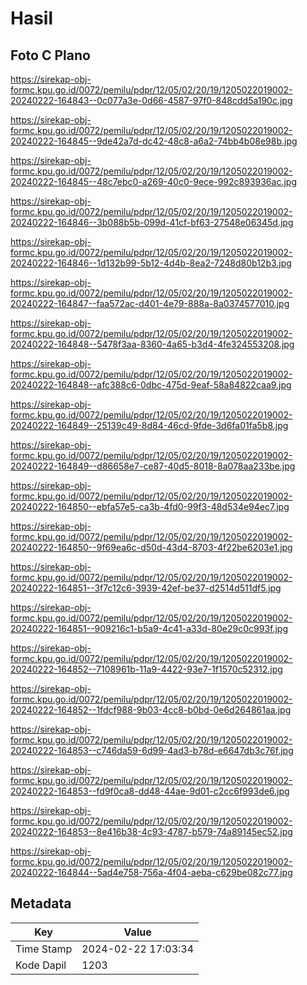 # Hasil

## Foto C Plano

https://sirekap-obj-formc.kpu.go.id/0072/pemilu/pdpr/12/05/02/20/19/1205022019002-20240222-164843--0c077a3e-0d66-4587-97f0-848cdd5a190c.jpg

https://sirekap-obj-formc.kpu.go.id/0072/pemilu/pdpr/12/05/02/20/19/1205022019002-20240222-164845--9de42a7d-dc42-48c8-a6a2-74bb4b08e98b.jpg

https://sirekap-obj-formc.kpu.go.id/0072/pemilu/pdpr/12/05/02/20/19/1205022019002-20240222-164845--48c7ebc0-a269-40c0-9ece-992c893936ac.jpg

https://sirekap-obj-formc.kpu.go.id/0072/pemilu/pdpr/12/05/02/20/19/1205022019002-20240222-164846--3b088b5b-099d-41cf-bf63-27548e06345d.jpg

https://sirekap-obj-formc.kpu.go.id/0072/pemilu/pdpr/12/05/02/20/19/1205022019002-20240222-164846--1d132b99-5b12-4d4b-8ea2-7248d80b12b3.jpg

https://sirekap-obj-formc.kpu.go.id/0072/pemilu/pdpr/12/05/02/20/19/1205022019002-20240222-164847--faa572ac-d401-4e79-888a-8a0374577010.jpg

https://sirekap-obj-formc.kpu.go.id/0072/pemilu/pdpr/12/05/02/20/19/1205022019002-20240222-164848--5478f3aa-8360-4a65-b3d4-4fe324553208.jpg

https://sirekap-obj-formc.kpu.go.id/0072/pemilu/pdpr/12/05/02/20/19/1205022019002-20240222-164848--afc388c6-0dbc-475d-9eaf-58a84822caa9.jpg

https://sirekap-obj-formc.kpu.go.id/0072/pemilu/pdpr/12/05/02/20/19/1205022019002-20240222-164849--25139c49-8d84-46cd-9fde-3d6fa01fa5b8.jpg

https://sirekap-obj-formc.kpu.go.id/0072/pemilu/pdpr/12/05/02/20/19/1205022019002-20240222-164849--d86658e7-ce87-40d5-8018-8a078aa233be.jpg

https://sirekap-obj-formc.kpu.go.id/0072/pemilu/pdpr/12/05/02/20/19/1205022019002-20240222-164850--ebfa57e5-ca3b-4fd0-99f3-48d534e94ec7.jpg

https://sirekap-obj-formc.kpu.go.id/0072/pemilu/pdpr/12/05/02/20/19/1205022019002-20240222-164850--9f69ea6c-d50d-43d4-8703-4f22be6203e1.jpg

https://sirekap-obj-formc.kpu.go.id/0072/pemilu/pdpr/12/05/02/20/19/1205022019002-20240222-164851--3f7c12c6-3939-42ef-be37-d2514d511df5.jpg

https://sirekap-obj-formc.kpu.go.id/0072/pemilu/pdpr/12/05/02/20/19/1205022019002-20240222-164851--909216c1-b5a9-4c41-a33d-80e29c0c993f.jpg

https://sirekap-obj-formc.kpu.go.id/0072/pemilu/pdpr/12/05/02/20/19/1205022019002-20240222-164852--7108961b-11a9-4422-93e7-1f1570c52312.jpg

https://sirekap-obj-formc.kpu.go.id/0072/pemilu/pdpr/12/05/02/20/19/1205022019002-20240222-164852--1fdcf988-9b03-4cc8-b0bd-0e6d264861aa.jpg

https://sirekap-obj-formc.kpu.go.id/0072/pemilu/pdpr/12/05/02/20/19/1205022019002-20240222-164853--c746da59-6d99-4ad3-b78d-e6647db3c76f.jpg

https://sirekap-obj-formc.kpu.go.id/0072/pemilu/pdpr/12/05/02/20/19/1205022019002-20240222-164853--fd9f0ca8-dd48-44ae-9d01-c2cc6f993de6.jpg

https://sirekap-obj-formc.kpu.go.id/0072/pemilu/pdpr/12/05/02/20/19/1205022019002-20240222-164853--8e416b38-4c93-4787-b579-74a89145ec52.jpg

https://sirekap-obj-formc.kpu.go.id/0072/pemilu/pdpr/12/05/02/20/19/1205022019002-20240222-164844--5ad4e758-756a-4f04-aeba-c629be082c77.jpg


## Metadata

| Key        | Value               |
| ---------- | ------------------- |
| Time Stamp | 2024-02-22 17:03:34 |
| Kode Dapil | 1203                |



